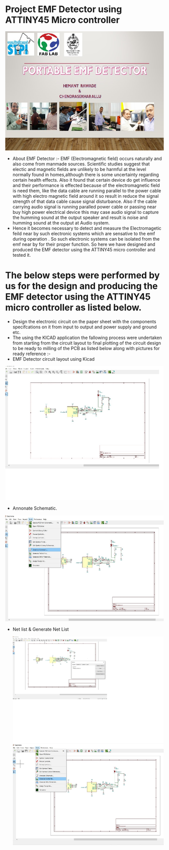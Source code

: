    # Project EMF Detector using ATTINY45 Micro controller 
   ![](img/title.jpg) 
   * About EMF Detector :- EMF (Electromagnetic field) occurs naturally and also come from manmade sources. Scientific studies suggest that electic and magnetic fields are unlikely to be harmful at the level normally found in homes,although there is some uncertainty regarding certain health effects. 
   Also it found that certain device do get influence and their performance is effected because of the electromagnetic field is need them, like the data cable are running parallel to the power cable with high electro magnetic field around it so result in  reduce the signal strength of that data cable cause signal disturbance. 
   Also if the cable carrying audio signal is running paralled power cable or passing near buy high power electrical device this may case audio signal to capture the humming sound at the output speaker and result is noise and humming sound at the output at Audio system.  
   * Hence it becomes necessary to detect and measure the Electromagetic feild near by such electronic systems which are sensative to the emf during operation . So such electronic systems can be  isolated from the emf near by for their proper function. So here we have designed and produced the EMF detector using the ATTINY45 micro controller and tested it. 
   # The below steps were performed by us for the design and producing the EMF detector using the ATTINY45 micro controller as listed below.  
   * Design the  electronic circuit on the  paper sheet with the components specifcations on it from input to output and power supply and ground etc. 
   * The using the KICAD application the fallowing process were undertaken from starting from the circuit layout to final plotting of the circuit design to be ready to milling of the PCB as listed below along with pictures for ready reference :- 
   * EMF Detector circuit layout using Kicad   

   ![](img/cktlayout.jpg)   
   
   * Annonate Schematic.  

   ![](img/annonate.jpg)   

   * Net list & Generate Net List  

     ![](img/netlistpro.jpg) 
     ![](img/netlistpro1.jpg)

   


